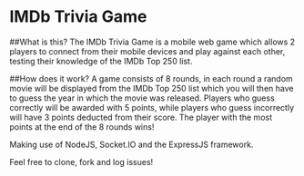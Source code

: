 IMDb Trivia Game
==============

##What is this?
The IMDb Trivia Game is a mobile web game which allows 2 players to connect from their mobile devices and play against each other, testing their knowledge of the IMDb Top 250 list.

##How does it work?
A game consists of 8 rounds, in each round a random movie will be displayed from the IMDb Top 250 list which you will then have to guess the year in which the movie was released. Players who guess correctly will be awarded with 5 points, while players who guess incorrectly will have 3 points deducted from their score. The player with the most points at the end of the 8 rounds wins!

Making use of NodeJS, Socket.IO and the ExpressJS framework.

Feel free to clone, fork and log issues!
